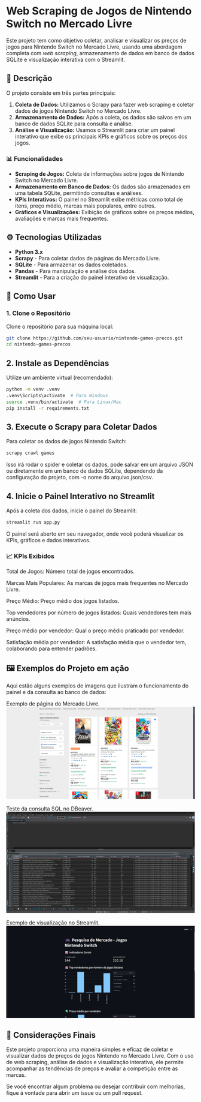 # Web Scraping de Jogos de Nintendo Switch no Mercado Livre

Este projeto tem como objetivo coletar, analisar e visualizar os preços de jogos para Nintendo Switch no Mercado Livre, usando uma abordagem completa com *web scraping*, armazenamento de dados em banco de dados SQLite e visualização interativa com o Streamlit.

## 📜 Descrição

O projeto consiste em três partes principais:

1. **Coleta de Dados:** Utilizamos o Scrapy para fazer web scraping e coletar dados de jogos Nintendo Switch no Mercado Livre.
2. **Armazenamento de Dados:** Após a coleta, os dados são salvos em um banco de dados SQLite para consulta e análise.
3. **Análise e Visualização:** Usamos o Streamlit para criar um painel interativo que exibe os principais KPIs e gráficos sobre os preços dos jogos.

### 📊 Funcionalidades

- **Scraping de Jogos:** Coleta de informações sobre jogos de Nintendo Switch no Mercado Livre.
- **Armazenamento em Banco de Dados:** Os dados são armazenados em uma tabela SQLite, permitindo consultas e análises.
- **KPIs Interativos:** O painel no Streamlit exibe métricas como total de itens, preço médio, marcas mais populares, entre outros.
- **Gráficos e Visualizações:** Exibição de gráficos sobre os preços médios, avaliações e marcas mais frequentes.

## ⚙️ Tecnologias Utilizadas

- **Python 3.x**
- **Scrapy** - Para coletar dados de páginas do Mercado Livre.
- **SQLite** - Para armazenar os dados coletados.
- **Pandas** - Para manipulação e análise dos dados.
- **Streamlit** - Para a criação do painel interativo de visualização.

## 🚀 Como Usar

### 1. **Clone o Repositório**
   Clone o repositório para sua máquina local:
   ```bash
   git clone https://github.com/seu-usuario/nintendo-games-precos.git
   cd nintendo-games-precos
```
## 2. Instale as Dependências
Utilize um ambiente virtual (recomendado):

```bash
python -m venv .venv
.venv\Scripts\activate  # Para Windows
source .venv/bin/activate  # Para Linux/Mac
pip install -r requirements.txt
```

## 3. Execute o Scrapy para Coletar Dados
Para coletar os dados de jogos Nintendo Switch:

```bash
scrapy crawl games
```
Isso irá rodar o spider e coletar os dados, pode salvar em um arquivo JSON ou diretamente em um banco de dados SQLite, dependendo da configuração do projeto, com -o nome do arquivo.json/csv.

## 4. Inicie o Painel Interativo no Streamlit
Após a coleta dos dados, inicie o painel do Streamlit:

```bash
streamlit run app.py
```

O painel será aberto em seu navegador, onde você poderá visualizar os KPIs, gráficos e dados interativos.

### 📈 KPIs Exibidos
Total de Jogos: Número total de jogos encontrados.

Marcas Mais Populares: As marcas de jogos mais frequentes no Mercado Livre.

Preço Médio: Preço médio dos jogos listados.

Top vendedores por número de jogos listados: Quais vendedores tem mais anúncios.

Preço médio por vendedor: Qual o preço médio praticado por vendedor.

Satisfação média por vendedor: A satisfação média que o vendedor tem, colaborando para entender padrões.


## 🖼️ Exemplos do Projeto em ação
Aqui estão alguns exemplos de imagens que ilustram o funcionamento do painel e da consulta ao banco de dados:

Exemplo de página do Mercado Livre.
 ![Página](images/site.png)

Teste da consulta SQL no DBeaver.
 ![Consulta](images/dbeaver_test.png)

Exemplo de visualização no Streamlit.
 ![Dashboard](images/dashboard_streamlit.png)

## 📝 Considerações Finais
Este projeto proporciona uma maneira simples e eficaz de coletar e visualizar dados de preços de jogos Nintendo no Mercado Livre. Com o uso de web scraping, análise de dados e visualização interativa, ele permite acompanhar as tendências de preços e avaliar a competição entre as marcas.

Se você encontrar algum problema ou desejar contribuir com melhorias, fique à vontade para abrir um issue ou um pull request.